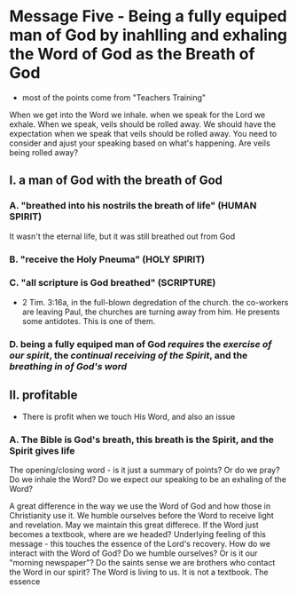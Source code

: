 # Message Five - Being a fully equiped man of God by inahlling and exhaling the Word of God as the Breath of God
- most of the points come from "Teachers Training"

When we get into the Word we inhale. when we speak for the Lord we exhale. When we speak, veils should be rolled away. We should have the expectation when we speak that veils should be rolled away.
You need to consider and ajust your speaking based on what's happening. Are veils being rolled away?

## I. a man of God with the breath of God
### A. "breathed into his nostrils the breath of life" (HUMAN SPIRIT)
It wasn't the eternal life, but it was still breathed out from God

### B. "receive the Holy Pneuma" (HOLY SPIRIT)

### C. "all scripture is God breathed" (SCRIPTURE)
- 2 Tim. 3:16a, in the full-blown degredation of the church. the co-workers are leaving Paul, the churches are turning away from him. He presents some antidotes. This is one of them.

### D. being a fully equiped man of God *requires* the *exercise of our spirit*, the *continual receiving of the Spirit*, and the *breathing in of God's word*

## II. profitable
- There is profit when we touch His Word, and also an issue

### A. The Bible is God's breath, this breath is the Spirit, and the Spirit gives life

The opening/closing word - is it just a summary of points? Or do we pray? Do we inhale the Word? Do we expect our speaking to be an exhaling of the Word?

A great difference in the way we use the Word of God and how those in Christianity use it. We humble ourselves before the Word to receive light and revelation. May we maintain this great differece.
If the Word just becomes a textbook, where are we headed? Underlying feeling of this message - this touches the essence of the Lord's recovery. How do we interact with the Word of God? Do we humble
ourselves? Or is it our "morning newspaper"? Do the saints sense we are brothers who contact the Word in our spirit? The Word is living to us. It is not a textbook. The essence
